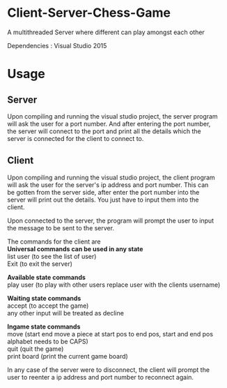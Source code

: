 # Client-Server-Chess-Game
A multithreaded Server where different can play amongst each other

Dependencies : Visual Studio 2015

# Usage

## Server

Upon compiling and running the visual studio project, the server program  
will ask the user for a port number. And after entering the port number,  
the server will connect to the port and print all the details which the  
server is connected for the client to connect to.

## Client

Upon compiling and running the visual studio project, the client program  
will ask the user for the server's ip address and port number. This can  
be gotten from the server side, after enter the port number into the  
server will print out the details. You just have to input them into the  
client.

Upon connected to the server, the program will prompt the user to input  
the message to be sent to the server.

The commands for the client are  
__Universal commands can be used in any state__  
list user	 (to see the list of user)  
Exit 	         (to exit the server)  

__Available state commands__  
play user 	(to play with other users replace user with the clients username)  

__Waiting state commands__  
accept	        (to accept the game)  
any other input will be treated as decline  

__Ingame state commands__  
move            (start end move a piece at start pos to end pos, start and end pos alphabet needs to be CAPS)  
quit	    	(quit the game)  
print board 	(print the current game board)  

In any case of the server were to disconnect, the client will prompt the  
user to reenter a ip address and port number to reconnect again.
